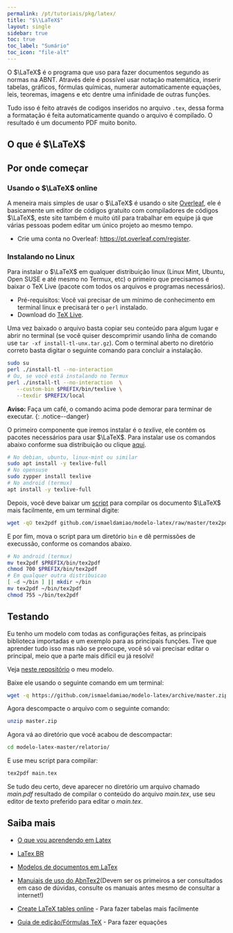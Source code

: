 ```yaml
---
permalink: /pt/tutoriais/pkg/latex/
title: "$\\LaTeX$"
layout: single
sidebar: true
toc: true
toc_label: "Sumário"
toc_icon: "file-alt"
---
```


O $\LaTeX$ é o programa que uso para fazer documentos segundo as normas na ABNT.
Através dele é possível usar notação matemática, inserir tabelas, gráficos,
fórmulas químicas, numerar automaticamente equações, leis, teoremas, imagens e
etc dentre uma infinidade de outras funções.

Tudo isso é feito através de codigos inseridos no arquivo `.tex`, dessa forma a formatação é feita automaticamente quando o arquivo é compilado. O resultado é um documento PDF muito bonito.

## O que é $\LaTeX$



## Por onde começar

### Usando o $\LaTeX$ online

A meneira mais simples de usar o $\LaTeX$ é usando o site
[Overleaf](https://pt.overleaf.com/),
ele é basicamente um editor de códigos gratuito com compiladores de códigos
$\LaTeX$, este site também é muito útil para trabalhar em equipe já
que várias pessoas podem editar um único projeto ao mesmo tempo.

- Crie uma conta no Overleaf: <https://pt.overleaf.com/register>.

### Instalando no Linux

Para instalar o $\LaTeX$ em qualquer distribuição linux
(Linux Mint, Ubuntu, Open SUSE e até mesmo no Termux, etc)
o primeiro que precisamos é baixar o TeX Live (pacote com todos os arquivos e
programas necessários).

- Pré-requisitos: Você vai precisar de um mínimo de conhecimento em
terminal linux e precisará ter o `perl` instalado.
- Download do [TeX Live](https://mirror.ctan.org/systems/texlive/tlnet/install-tl-unx.tar.gz).

Uma vez baixado o arquivo basta copiar seu conteúdo para algum lugar e abrir
no terminal (se você quiser descomprimir usando linha de comando use
`tar -xf install-tl-unx.tar.gz`). Com o terminal aberto no diretório correto
basta digitar o seguinte comando para concluir a instalação.

```bash
sudo su
perl ./install-tl --no-interaction
# Ou, se você está instalando no Termux
perl ./install-tl --no-interaction  \
   --custom-bin $PREFIX/bin/texlive \
   --texdir $PREFIX/local
```

**Aviso:** Faça um café, o comando acima pode demorar para terminar de executar.
{: .notice--danger}



O primeiro componente que iremos instalar é o *texlive*, ele contém os pacotes necessários para usar $\LaTeX$.
Para instalar use os comandos abaixo conforme sua distribuição ou clique [aqui](http://tug.org/texlive/acquire-netinstall.html).


```bash
# No debian, ubuntu, linux-mint ou similar
sudo apt install -y texlive-full
# No opensuse
sudo zypper install texlive
# No android (termux)
apt install -y texlive-full
```

Depois, você deve baixar um [script](https://github.com/ismaeldamiao/modelo-latex/raw/master/tex2pdf) para compilar os documento $\LaTeX$ mais facilmente, em um terminal digite:

```bash
wget -qO tex2pdf github.com/ismaeldamiao/modelo-latex/raw/master/tex2pdf
```

E por fim, mova o script para um diretório `bin` e dê permissões de execussão, conforme os comandos abaixo.

```bash
# No android (termux)
mv tex2pdf $PREFIX/bin/tex2pdf
chmod 700 $PREFIX/bin/tex2pdf
# Em qualquer outra distribuicao
[ -d ~/bin ] || mkdir ~/bin
mv tex2pdf ~/bin/tex2pdf
chmod 755 ~/bin/tex2pdf
```

## Testando

Eu tenho um modelo com todas as configurações feitas, as principais biblioteca importadas e um exemplo para as principais funções. Tive que aprender tudo isso mas não se preocupe, você só vai precisar editar o principal, meio que a parte mais difícil eu já resolvi!

Veja <a href="https://github.com/ismaeldamiao/modelo-latex/blob/master/relatorio/main.tex">neste repositório</a> o meu modelo.

Baixe ele usando o seguinte comando em um terminal:
```bash
wget -q https://github.com/ismaeldamiao/modelo-latex/archive/master.zip
```

Agora descompacte o arquivo com o seguinte comando:
```bash
unzip master.zip
```

Agora vá ao diretório que você acabou de descompactar:
```bash
cd modelo-latex-master/relatorio/
```

E use meu script para compilar:
```bash
tex2pdf main.tex
```

Se tudo deu certo, deve aparecer no diretório um arquivo chamado *main.pdf* resultado de compilar o conteúdo do arquivo *main.tex*, use seu editor de texto preferido para editar o *main.tex*.

## Saiba mais
* [O que vou aprendendo em Latex](https://aprendolatex.wordpress.com/)
* [LaTex BR](https://latexbr.blogspot.com/2010/04/introducao-ao-latex.html)
* [Modelos de documentos em LaTex](http://dl.bintray.com/laurocesar/generic/abntex2-modelos-1.9.7.zip)
* [Manuiais de uso do AbnTex2](http://dl.bintray.com/laurocesar/generic/abntex2-doc-1.9.7.zip)(Devem ser os primeiros a ser consultados em caso de dúvidas, consulte os manuais antes mesmo de consultar a internet!)


* [Create LaTeX tables online](https://tablesgenerator.com/) - Para fazer tabelas mais facilmente
* [Guia de edição/Fórmulas TeX](https://pt.wikipedia.org/wiki/Ajuda:Guia_de_edi%C3%A7%C3%A3o/F%C3%B3rmulas_TeX) - Para fazer equações



